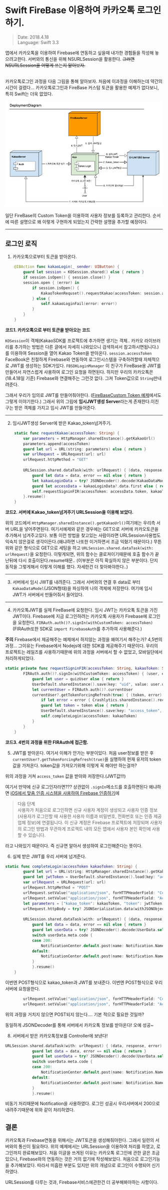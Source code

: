 # Swift FireBase 이용하여 카카오톡 로그인하기.

> Date: 2018.4.18<br>
> Language: Swift 3.3

 앱에서 카카오톡을 이용하여 Firebase에 연동하고 싶을때 내가한 경험들을 작성해 놓으려고한다. 서버와의 통신을 위해 NSURLSession을 활용한다. ~~그러면 NSURLSession을 어떻게 쓰는지 알아보자.~~

<br>
카카오톡로그인 과정을 다음 그림을 통해 알아보자. 처음에 이과정을 이해하는데 약간의 시간이 걸렸다...
카카오톡로그인과 FireBase 커스텀 토큰을 활용한 예제가 없다보니, 특히 Swift는 더욱 없었다.

![kakao와 Firebase로그인](./img/kakao_firebase_login.png)

일단 FireBase의 Custom Token을 이용하여 사용자 정보를 등록하고 관리한다. 순서에 따른 설명으로 왜 이렇게 구현하게 되었는지 간략한 설명을 추가할 예정이다.

-----
## 로그인 로직
1. 카카오톡으로부터 토큰을 받아온다.
```swift
    @IBAction func kakaoLogin(_ sender: UIButton) {
        guard let session = KOSession.shared() else { return }
        if session.isOpen() { session.close() }        
        session.open { (error) in
            if session.isOpen() {
                KakaoTokenRequset().requestKakao(accessToken: session.accessToken)
            } else {
                self.kakaoLoginFail(error: error!)
            }
        }
    }
```
**코드1. 카카오톡으로 부터 토큰을 받아오는 코드**

```KOSession```이 객체(KakaoSDK를 프로젝트에 추가하면 생기는 객체.. 카카오 라이브러리를 추가하는 방법은 다른 글에서 자세히 나와있으니 검색하셔서 참고하시면됩니다.)를 이용하여 Session을 열어 Kakao Token을 받아온다. ```session.accessToken``` FaceBook은 친절하게 Firebase와 연동하여 로그인시스템을 구축하려할때 자체적으로 JWT를 생성하는 SDK가있다. ```FBSDKLoginManager``` 이 친구가 FireBase용 JWT를 만들어서 자연스럽게 사용하여 로그인 요청을 하면된다. 하지만 우리의 카카오톡은 (18.4.18일 기준) Firebase와 연결해주는 그런것 없다. 그져 Token값으로 ```String```만내려준다. 

그래서 우리가 임의로 JWT를 만들어줘야한다. ([FireBaseCustom Token 예제](https://github.com/firebase/custom-auth-samples/tree/master/kakao)에서도 그렇게 이야기한다.)
그래서 위의 그림에 **임시JWT생성 Server**라는게 존재한다.이친구는 받은 객체를 가지고 임시 JWT를 만들어준다. 

------

2. 임시JWT생성 Server에 받은 Kakao_token넘겨주기.
```swift
    static func requestKakao(accessToken: String) {
        var parameters = HttpManager.sharedInstance().getKakaoUrl()
        parameters.append(accessToken)
        guard let url = URL(string: parameters) else { return }
        var urlRequest = URLRequest(url: url)
        urlRequest.httpMethod = "GET"
        
        URLSession.shared.dataTask(with: urlRequest) { (data, response, error) in
            guard let data = data, error == nil else { return }
            let kakaoLoginData = try? JSONDecoder().decode(KakaoDataModel.self, from: data)
            guard let accessData = kakaoLoginData?.data.first else { return }
            self.requestSigninFIR(accessToken: accessData.token, kakaoToken: accessData.kakao_token)
        }.resume()
    }
```
**코드2. 서버에 Kakao_token넘겨주기 URLSession을 이용해 보았다.**

위의 코드에서 ```HttpManager.sharedInstance().getKakaoUrl()```여기에는 우리측 서버 URL을 넣어주면된다. 여기서예제와 같은 경우에는 GET으로 서버에 카카오토큰을 추가해서 넘겨주고있다. 보통 이런 방법을 찾고있는 사람이라면 URLSession사용법도 익숙치 않은걸로 생각이든다.(왜냐하면 나또한 이거하면서 조금 익혔기 때문이다.) 무튼 위와 같은 형식으로 GET으로 세팅을 하고 ```URLSession.shared.dataTask(with: urlRequest)```을 요청한다. 이렇게되면, 위의 함수는 클로져이기때문에 호출 함수가 끝난뒤에 다시 호출이된다.resume때문.. (이부분은 아직 확실하지 않은 부분이다. 단지 동작을 그렇게해서 이렇게 이해를 했다. 자세한건 더 찾아봐야한다..) <br>

------

3. 서버에서 임시 JWT를 내려준다.
그래서 서버와의 연결 후 data로 부터 ```KakaoDataModel```(JSON형태)을 파싱하여 나의 객체에 저장한다. 여기에 임시 JWT가 서버에서 만들어줘서 들어있다. 

------
4. 카카오톡JWT를 실제 FireBase에 요청한다.
임시 JWT는 카카오톡 토큰을 가진 JWT이다. Firebase에 지금 로그인하려는 카카오톡 사용자가 Firebase에 로그인을 요청한다. ```FIRAuth.auth()?.signIn(withCustomToken: accessToken)``` (FIRAuth또한 SDK로 ```import FirebaseAuth```를 추가하여 사용해준다.) 

**주의** 
Firebase에서 제공해주는 예제에서 하지않는 과정을 왜여기서 해주는가? 4,5번의 과정... 그이유는 Firebase에서 Nodejs에 대한 SDK를 제공해주기 때문이다. 우리의 프로젝트는 레일즈를 사용하기때문에 위의 과정을 서버에서 할 수 없었고, 모바일단에서 처리하게되었다.

```swift
static private func requestSigninFIR(accessToken: String, kakaoToken: String) {
        FIRAuth.auth()?.signIn(withCustomToken: accessToken) { (user, error) in
            guard let user = quizUser else { return }
            UserDefault.sharedInstance().save(key: "uid", value: user.uid)
            let currentUser = FIRAuth.auth()?.currentUser
            currentUser?.getTokenForcingRefresh(true) { (token, error) in
                if let error = error { Crashlytics.sharedInstance().recordError(error) }
                guard let token = token else { return }
                UserDefault.sharedInstance().save(key: "access_token", value: token)
                self.completeLogin(accessToken: kakaoToken)
            }
        }
    }
```
**코드3. 4번의 과정을 위한 FIRAuth에 접근함.**

5. JWT를 받아온다. 
여기서 이해가 안가는 부분이있다. 처음 user정보를 받은 후 ```currentUser?.getTokenForcingRefresh(true)```을 실행하여 현재 유저의 token값을 가져온다. token값을 가져오기위해 이렇게 꼭 해야만 하는걸까?

위의 과정을 거쳐 ```access_token``` 값을 받아와 저장한다.(JWT값!!!)

여기서 만약에 신규 로그인자라면??? 상관없이 ```.signIn```메소드를 호출하면된다 왜냐하면
[iOS에서 맞춤 인증 시스템을 사용하여 Firebase 인증하기](https://firebase.google.com/docs/auth/ios/custom-auth?hl=ko)에 
>다음 단계 <br>
사용자가 처음으로 로그인하면 신규 사용자 계정이 생성되고 사용자 인증 정보(사용자가 로그인할 때 사용한 사용자 이름과 비밀번호, 전화번호 또는 인증 제공업체 정보)에 연결됩니다. 이 신규 계정은 Firebase 프로젝트에 저장되며 사용자의 로그인 방법과 무관하게 프로젝트 내의 모든 앱에서 사용자 본인 확인에 사용할 수 있습니다.

라고 나와있기 때문이다. 즉 신규면 알아서 생성하여 로그인해준다는 뜻이다. 

6. 실제 받은 JWT를 우리 서버에 넘겨준다.
```swift
static func completeLogin(accessToken kakaoToken: String) {
        guard let url = URL(string: HttpManager.sharedInstance().getKakaoLoginComplete()) else { return }
        guard let jwtToken = UserDefault.sharedInstance().load(key: "access_token") as? String else { return }
        var urlRequest = URLRequest(url: url)
        urlRequest.httpMethod = "POST"
        urlRequest.setValue("application/json", forHTTPHeaderField: "Content-Type")
        urlRequest.setValue("application/json", forHTTPHeaderField: "Accept")
        let parameters = ["kakao_token": kakaoToken, "token": jwtToken]
        urlRequest.httpBody = try? JSONSerialization.data(withJSONObject: parameters, options: [])
        
        URLSession.shared.dataTask(with: urlRequest) { (data, response, error) in
            guard let data = data, error == nil else { return }
            guard let userData = try? JSONDecoder().decode(UserData.self, from: data) else { return }
            switch userData.meta.code {
            case 200:
                NotificationCenter.default.post(name: Notification.Name.loginSucess, object: self, userInfo: [Notification.Name.userData: userData])
            default:
                NotificationCenter.default.post(name: Notification.Name.loginFail, object: self, userInfo: [Notification.Name.loginFail: error as Any])
            }
            }.resume()
    }
```
이번엔 POST형식으로 kakao_token과 JWT를 보내준다. 이번엔 POST형식으로 우리서버에 요청을한다. 
```swift
        urlRequest.setValue("application/json", forHTTPHeaderField: "Content-Type")
        urlRequest.setValue("application/json", forHTTPHeaderField: "Accept")
```
위의 과정을 거치지 않으면 POST되지 않는다.... 기본 적으로 필요한 것일까? 

동일하게 JSONDecoder를 통해 서버에서 카카오톡 정보를 받아온다! 오예 성공~

8. 서버에서 받은 카카오톡정보를 Controller에 보낸다!
```swift
URLSession.shared.dataTask(with: urlRequest) { (data, response, error) in
            guard let data = data, error == nil else { return }
            guard let userData = try? JSONDecoder().decode(UserData.self, from: data) else { return }
            switch userData.meta.code {
            case 200:
                NotificationCenter.default.post(name: Notification.Name.loginSucess, object: self, userInfo: [Notification.Name.userData: userData])
            default:
                NotificationCenter.default.post(name: Notification.Name.loginFail, object: self, userInfo: [Notification.Name.loginFail: error as Any])
            }
            }.resume()
```
비동기 처리때문에 Notification을 사용하였다. 로그인 성공시 우리서버에서 200으로 내려주기때문에 위와 같이 처리하였다.


## 결론

카카오톡과 Firebase연동을 위해서는 JWT토큰을 생성해줘야한다. 그래서 일련의 서버와의 통신이 필요하다. 위의 예제에서는 URLSession을 이용하여 처리를 하였고, 로그인까지 완료해보았다. 처음 이글을 쓰게된 이유는 카카오톡 로그인에 관한 글은 조금있으나, Firebase와의 연동하는 것은 거의 없기에 작성해보았다. 처음으로 로그인기능을 추가해보았다. 따라서 미흡한 부분도 있지만 위의 개념으로 로그인이 수행되어 신기하였다. 

URLSession를 다루는 것과, Firebase서비스에관한건 더 공부해봐야하는 사항이다.